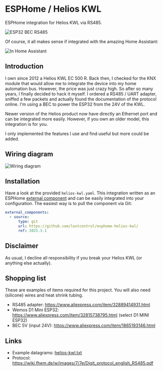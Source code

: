 # ESPHome / Helios KWL

ESPHome integration for Helios KWL via RS485.

![ESP32 BEC RS485](docs/esp32-bec-rs485.jpg)

Of course, it all makes sense if integrated with the amazing Home Assistant:

![In Home Assistant](docs/hs-helios-kwl.png)

## Introduction

I own since 2012 a Helios KWL EC 500 R. Back then, I checked for the KNX module that would allow me
to integrate the device into my home automation bus. However, the price was just crazy high. So
after so many years, I finally decided to hack it myself. I ordered a RS485 / UART adapter, sniffed
a few packets and actually found the documentation of the protocol online. I'm using a BEC to power
the ESP32 from the 24V of the KWL.

Newer version of the Helios product now have directly an Ethernet port and can be integrated more
easily. However, if you own an older model, this integration is for you.

I only implemented the features I use and find useful but more could be added.

## Wiring diagram

![Wiring diagram](docs/wiring.png)

## Installation

Have a look at the provided `helios-kwl.yaml`. This integration written as an ESPHome
[external component](https://esphome.io/components/external_components) and can be easily integrated into your
configuration. The easiest way is to pull the component via Git:

```yaml
external_components:
  - source:
      type: git
      url: https://github.com/lostcontrol/esphome-helios-kwl/
      ref: 2025.3.1
```

## Disclaimer

As usual, I decline all responsibility if you break your Helios KWL (or anything else
actually).

## Shopping list

These are examples of items required for this project. You will also need (silicone) wires and heat shrink tubing.

* RS485 adapter: https://www.aliexpress.com/item/32889414931.html
* Wemos D1 Mini ESP32: https://www.aliexpress.com/item/32815738795.html (select D1 MINI ESP32)
* BEC 5V (input 24V): https://www.aliexpress.com/item/1865193146.html

## Links

* Example datagrams: [helios-kwl.txt](docs/helios-kwl.txt)
* Protocol: https://wiki.fhem.de/w/images/7/7e/Digit_protocol_english_RS485.pdf
